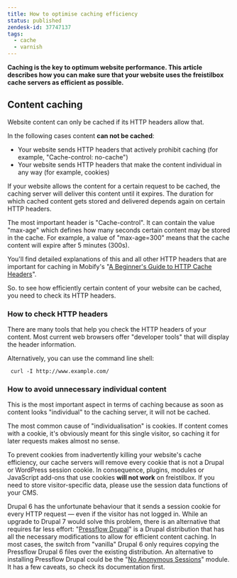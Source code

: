 ```yaml
---
title: How to optimise caching efficiency
status: published
zendesk-id: 37747137
tags:
  - cache
  - varnish
---
```


**Caching is the key to optimum website performance. This article describes how you can make sure that your website uses the freistilbox cache servers as efficient as possible.**

## Content caching

Website content can only be cached if its HTTP headers allow that.

In the following cases content **can not be cached**:

* Your website sends HTTP headers that actively prohibit caching (for example, "Cache-control: no-cache")
* Your website sends HTTP headers that make the content individual in any way (for example, cookies)

If your website allows the content for a certain request to be cached, the caching server will deliver this content until it expires. The duration for which cached content gets stored and delivered depends again on certain HTTP headers.

The most important header is "Cache-control". It can contain the value "max-age" which defines how many seconds certain content may be stored in the cache. For example, a value of "max-age=300" means that the cache content will expire after 5 minutes (300s).

You'll find detailed explanations of this and all other HTTP headers that are important for caching in Mobify's "[A Beginner's Guide to HTTP Cache Headers](http://www.mobify.com/blog/beginners-guide-to-http-cache-headers/ "A Beginner's Guide to HTTP Cache Headers")".

So. to see how efficiently certain content of your website can be cached, you need to check its HTTP headers.


### How to check HTTP headers

There are many tools that help you check the HTTP headers of your content. Most current web browsers offer "developer tools" that will display the header information.

Alternatively, you can use the command line shell:

     curl -I http://www.example.com/


### How to avoid unnecessary individual content

This is the most important aspect in terms of caching because as soon as content looks "individual" to the caching server, it will not be cached.

The most common cause of "individualisation" is cookies. If content comes with a cookie, it's obviously meant for this single visitor, so caching it for later requests makes almost no sense. 

To prevent cookies from inadvertently killing your website's cache efficiency, our cache servers will remove every cookie that is not a Drupal or WordPress session cookie. In consequence, plugins, modules or JavaScript add-ons that use cookies **will not work** on freistilbox. If you need to store visitor-specific data, please use the session data functions of your CMS.

Drupal 6 has the unfortunate behaviour that it sends a session cookie for every HTTP request — even if the visitor has not logged in. While an upgrade to Drupal 7 would solve this problem, there is an alternative that requires far less effort: "[Pressflow Drupal](http://pressflow.org/ "Pressflow | Enhanced performance and scalability for Drupal")" is a Drupal distribution that has all the necessary modifications to allow for efficient content caching. In most cases, the switch from "vanilla" Drupal 6 only requires copying the Pressflow Drupal 6 files over the existing distribution. An alternative to installing Pressflow Drupal could be the "[No Anonymous Sessions](https://drupal.org/project/no_anon)" module. It has a few caveats, so check its documentation first.
